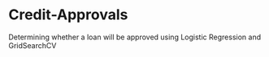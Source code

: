 # Credit-Approvals
Determining whether a loan will be approved using Logistic Regression and GridSearchCV
